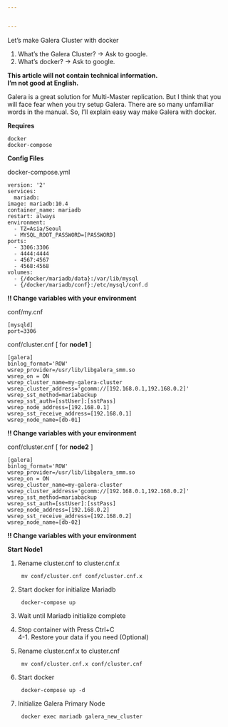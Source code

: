 ```yaml
---


---
```


<p>Let’s make Galera Cluster with docker</p>
<ol>
<li>What’s the Galera Cluster? -&gt; Ask to google.</li>
<li>What’s docker? -&gt; Ask to google.</li>
</ol>
<p><strong>This article will not contain technical information.</strong><br>
<strong>I’m not good at English.</strong></p>
<p>Galera is a great solution for Multi-Master replication. But I think that you will face fear when you try setup Galera. There are so many unfamiliar words in the manual. So, I’ll explain easy way make Galera with docker.</p>
<p><strong>Requires</strong></p>
<pre><code>docker
docker-compose
</code></pre>
<p><strong>Config Files</strong></p>
<p>docker-compose.yml</p>
<pre><code>version: '2'
services:
  mariadb:
image: mariadb:10.4
container_name: mariadb
restart: always
environment:
  - TZ=Asia/Seoul
  - MYSQL_ROOT_PASSWORD=[PASSWORD]
ports:
  - 3306:3306
  - 4444:4444
  - 4567:4567
  - 4568:4568
volumes:
  - {/docker/mariadb/data}:/var/lib/mysql
  - {/docker/mariadb/conf}:/etc/mysql/conf.d
</code></pre>
<p><strong>!! Change variables with your environment</strong></p>
<p>conf/my.cnf</p>
<pre><code>[mysqld]
port=3306
</code></pre>
<p>conf/cluster.cnf [ for <strong>node1</strong> ]</p>
<pre><code>[galera]
binlog_format='ROW'
wsrep_provider=/usr/lib/libgalera_smm.so
wsrep_on = ON
wsrep_cluster_name=my-galera-cluster
wsrep_cluster_address='gcomm://[192.168.0.1,192.168.0.2]'
wsrep_sst_method=mariabackup
wsrep_sst_auth=[sstUser]:[sstPass]
wsrep_node_address=[192.168.0.1]
wsrep_sst_receive_address=[192.168.0.1]
wsrep_node_name=[db-01]
</code></pre>
<p><strong>!! Change variables with your environment</strong></p>
<p>conf/cluster.cnf [ for <strong>node2</strong> ]</p>
<pre><code>[galera]
binlog_format='ROW'
wsrep_provider=/usr/lib/libgalera_smm.so
wsrep_on = ON
wsrep_cluster_name=my-galera-cluster
wsrep_cluster_address='gcomm://[192.168.0.1,192.168.0.2]'
wsrep_sst_method=mariabackup
wsrep_sst_auth=[sstUser]:[sstPass]
wsrep_node_address=[192.168.0.2]
wsrep_sst_receive_address=[192.168.0.2]
wsrep_node_name=[db-02]
</code></pre>
<p><strong>!! Change variables with your environment</strong></p>
<p><strong>Start Node1</strong></p>
<ol>
<li>
<p>Rename cluster.cnf to cluster.cnf.x</p>
<pre><code> mv conf/cluster.cnf conf/cluster.cnf.x
</code></pre>
</li>
<li>
<p>Start docker for initialize Mariadb</p>
<pre><code> docker-compose up
</code></pre>
</li>
<li>
<p>Wait until Mariadb initialize complete</p>
</li>
<li>
<p>Stop container with Press Ctrl+C<br>
4-1. Restore your data if you need (Optional)</p>
</li>
<li>
<p>Rename cluster.cnf.x to cluster.cnf</p>
<pre><code> mv conf/cluster.cnf.x conf/cluster.cnf
</code></pre>
</li>
<li>
<p>Start docker</p>
<pre><code> docker-compose up -d
</code></pre>
</li>
<li>
<p>Initialize Galera Primary Node</p>
<pre><code> docker exec mariadb galera_new_cluster
</code></pre>
</li>
</ol>

